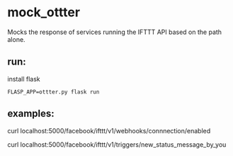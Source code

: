# mock_ottter

Mocks the response of services running the IFTTT API based on the path alone. 

## run: 

install flask

`FLASP_APP=ottter.py flask run` 

## examples: 

curl localhost:5000/facebook/ifttt/v1/webhooks/connnection/enabled

curl localhost:5000/facebook/ifttt/v1/triggers/new_status_message_by_you
